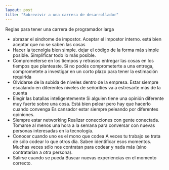 ```yaml
---
layout: post
title: "Sobrevivir a una carrera de desarrollador"
---
```


Reglas para tener una carrera de programador larga<!--more-->

- abrazar el sindrome de impostor. Aceptar el impostor interno.
  está bien aceptar que no se saben las cosas
- Hacer la tecnolgía bien simple.
  dejar el código de la forma más simple posible. Simplificar todo lo más posible.
- Comprometerse en los tiempos y retrasos
  entregar las cosas en los tiempos que planteaste.
  Si no podés comprometerte a una entrega, comprometete a investigar en un corto plazo para tener la estimación requirida
- Olvidarse de la subida de niveles dentro de la empresa.
  Estar siempre escalando en diferentes niveles de señorities va a estresarte más de la cuenta
- Elegir las batallas inteligentemente
  Si alguien tiene una opinión diferente muy fuerte sobre una cosa. Está bien pelear pero hay que hacerlo cuando convenga
  Es cansador estar siempre peleando por diferentes opiniones.
- Siempre estar networking
  Realizar conecciones con gente conectada. Tomarse al menos una hora a la semana para conversar con nuevas personas interesadas en la tecnología.
- Conocer cuando uno es el mono que codea
  A veces tu trabajo se trata de sólo codear lo que otros día. Saben identificar esos momentos. Muchas veces sólo nos contratan para codear y nada más (sino contratarían a otra persona).
- Salirse cuando se pueda
  Buscar nuevas experiencias en el momento correcto.
